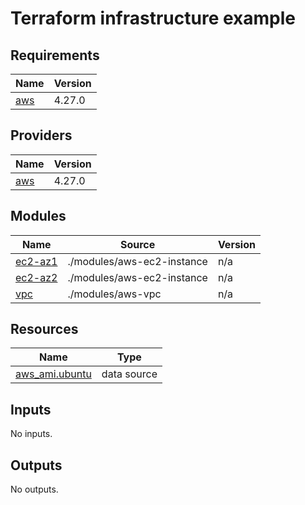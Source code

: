 # Terraform infrastructure example

<!-- BEGINNING OF PRE-COMMIT-TERRAFORM DOCS HOOK -->
## Requirements

| Name | Version |
|------|---------|
| <a name="requirement_aws"></a> [aws](#requirement\_aws) | 4.27.0 |

## Providers

| Name | Version |
|------|---------|
| <a name="provider_aws"></a> [aws](#provider\_aws) | 4.27.0 |

## Modules

| Name | Source | Version |
|------|--------|---------|
| <a name="module_ec2-az1"></a> [ec2-az1](#module\_ec2-az1) | ./modules/aws-ec2-instance | n/a |
| <a name="module_ec2-az2"></a> [ec2-az2](#module\_ec2-az2) | ./modules/aws-ec2-instance | n/a |
| <a name="module_vpc"></a> [vpc](#module\_vpc) | ./modules/aws-vpc | n/a |

## Resources

| Name | Type |
|------|------|
| [aws_ami.ubuntu](https://registry.terraform.io/providers/hashicorp/aws/4.27.0/docs/data-sources/ami) | data source |

## Inputs

No inputs.

## Outputs

No outputs.
<!-- END OF PRE-COMMIT-TERRAFORM DOCS HOOK -->
